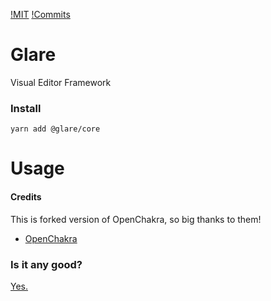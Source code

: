 [!MIT](https://img.shields.io/github/license/glareui/glare)
[!Commits](https://img.shields.io/github/commit-activity/m/glareui/glare)

# Glare

Visual Editor Framework

### Install

    yarn add @glare/core

# Usage

#### Credits

This is forked version of OpenChakra, so big thanks to them!

- [OpenChakra](https://github.com/premieroctet/openchakra/)

### Is it any good?

[Yes.](http://news.ycombinator.com/item?id=3067434)

